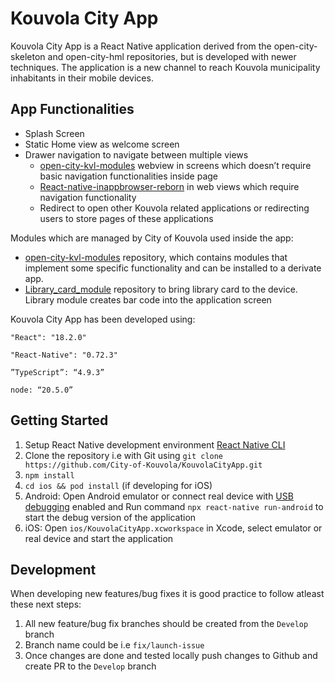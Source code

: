 # Kouvola City App

Kouvola City App is a React Native application derived from the open-city-skeleton and open-city-hml repositories, but is developed with newer techniques. The application is a new channel to reach Kouvola municipality inhabitants in their mobile devices.

## App Functionalities

* Splash Screen
* Static Home view as welcome screen
* Drawer navigation to navigate between multiple views
    * [open-city-kvl-modules](https://github.com/City-of-Kouvola/open-city-kvl-modules) webview in screens which doesn’t require basic navigation functionalities inside page
    * [React-native-inappbrowser-reborn](https://github.com/proyecto26/react-native-inappbrowser) in web views which require navigation functionality
    * Redirect to open other Kouvola related applications or redirecting users to store pages of these applications

Modules which are managed by City of Kouvola used inside the app:
* [open-city-kvl-modules](https://github.com/City-of-Kouvola/open-city-kvl-modules) repository, which contains modules that implement some specific functionality and can be installed to a derivate app.
* [Library_card_module](https://github.com/City-of-Kouvola/Library_card_module) repository to bring library card to the device. Library module creates bar code into the application screen


Kouvola City App has been developed using:

`"React": "18.2.0"`

`"React-Native": "0.72.3"`

`”TypeScript”: “4.9.3”`

`node: “20.5.0”`

## Getting Started

1. Setup React Native development environment [React Native CLI](https://reactnative.dev/docs/environment-setup)
2. Clone the repository i.e with Git using `git clone https://github.com/City-of-Kouvola/KouvolaCityApp.git`
3. `npm install`
4. `cd ios && pod install` (if developing for iOS)
5. Android: Open Android emulator or connect real device with [USB debugging](https://developer.android.com/studio/debug/dev-options) enabled and Run command `npx react-native run-android` to start the debug version of the application
6. iOS: Open `ios/KouvolaCityApp.xcworkspace` in Xcode, select emulator or real device and start the application

## Development

When developing new features/bug fixes it is good practice to follow atleast these next steps:

1. All new feature/bug fix branches should be created from the `Develop` branch
2. Branch name could be i.e `fix/launch-issue`
3. Once changes are done and tested locally push changes to Github and create PR to the `Develop` branch
